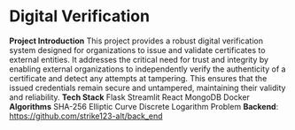# Digital Verification
**Project Introduction**
This project provides a robust digital verification system designed for organizations to issue and validate certificates to external entities. It addresses the critical need for trust and integrity by enabling external organizations to independently verify the authenticity of a certificate and detect any attempts at tampering. This ensures that the issued credentials remain secure and untampered, maintaining their validity and reliability.
**Tech Stack**
Flask
Streamlit
React
MongoDB
Docker
**Algorithms**
SHA-256
Elliptic Curve Discrete Logarithm Problem
**Backend**: https://github.com/strike123-alt/back_end
